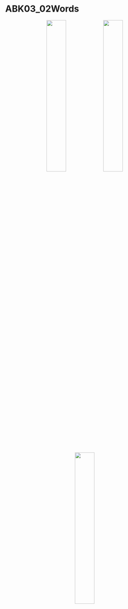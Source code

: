 # ABK03_02Words

<p align="center">
<img src="https://user-images.githubusercontent.com/32328761/143729071-841ba738-9a91-4dfa-afea-2600299522ef.jpg" width=35% height=35%> <img src="https://user-images.githubusercontent.com/32328761/143729072-7ab2eb14-f278-4b8d-a9e8-7642a75b99e4.jpg" width=35% height=35%> <img src="https://user-images.githubusercontent.com/32328761/143729073-5d24c718-bda5-4b80-b1aa-3237b9308103.jpg" width=35% height=35%></p>
